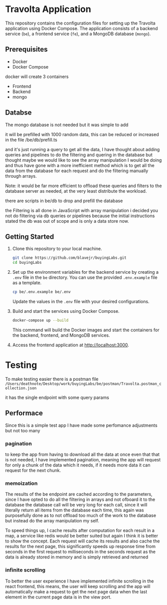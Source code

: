 # Travolta Application

This repository contains the configuration files for setting up the Travolta application using Docker Compose. The application consists of a backend service (`be`), a frontend service (`fe`), and a MongoDB database (`mongo`).

## Prerequisites

- Docker
- Docker Compose

docker will create 3 containers
- Frontend
- Backend
- mongo

## Databse
The mongo database is not needed but it was simple to add

it will be prefilled with 1000 random data, this can be reduced or increased in the file /be/db/prefill.ts

and it's just running a query to get all the data, I have thought about adding queries and pipelines to do the filtering and quering in the database
but thought maybe we would like to see the array manipulation I would be doing and thus have gone with a more inefficient method which is to get all the
data from the database for each request and do the filtering manually through arrays.

Note: it would be far more efficient to offload these queries and filters to the database server as needed, at the very least distribute the workload.

there are scripts in be/db to drop and prefill the database

the Filtering is all done in JavaScript with array manipulation
i decided you not do filtering via db queries or pipelines because 
the initial instructions stated the db was out of scope and is only a
data store now.

## Getting Started

1. Clone this repository to your local machine.

   ```bash
   git clone https://github.com/blavejr/buyingLabs.git
   cd buyingLabs
   ```

2. Set up the environment variables for the backend service by creating a `.env` file in the `be` directory. You can use the provided `.env.example` file as a template.

   ```bash
   cp be/.env.example be/.env
   ```

   Update the values in the `.env` file with your desired configurations.

3. Build and start the services using Docker Compose.

   ```bash
   docker-compose up --build
   ```

   This command will build the Docker images and start the containers for the backend, frontend, and MongoDB services.

4. Access the frontend application at [http://localhost:3000](http://localhost:3000).

# Testing
To make testing easier there is a postman file
`/Users/deathnote/Desktop/work/buyingLabs/be/postman/Travolta.postman_collection.json`

it has the single endpoint with some query params

## Performace

Since this is a simple test app I have made some perfomance adjustments but not too many

### pagination
to keep the app from having to download all the data at once even that that is not needed, I have implemented pagination, meaning the app will request for only a chunk of the data which
it needs, if it needs more data it can request for the next chunk.

### memoization
 The results of the be endpoint are cached according to the parameters, since I have opted to do all the filtering in arrays and not ofboard it to the database
the database call will be very long for each call, since it will literally return all items from the database each time, this again was purposefully done as to not offload too
much of the work to the database but instead do the array manipulation my self.

To speed things up, I cache results after computation for each result in a map, a service like redis would be better suited but again I think it is better to show the concept.
Each request will cache its results and also cache the results for the next page, this significantly speeds up response time from seconds in the first request to milliseconds in
the seconds request as the data is already stored in memory and is simply retrieved and returned

### infinite scrolling
To better the user experience I have implemented infinite scrolling in the react frontend, this means, the user will keep scrolling and the app will automatically make a request to
get the next page data when the last element in the current page data is in the view port.
